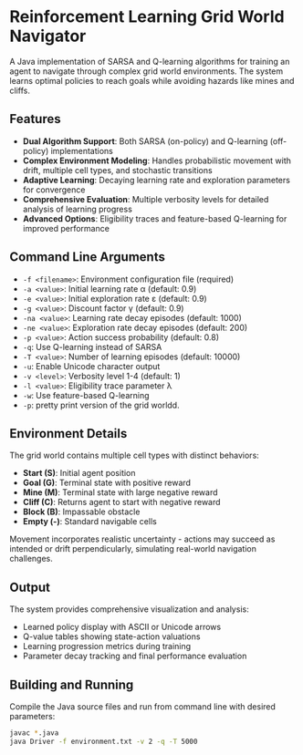 # Reinforcement Learning Grid World Navigator

A Java implementation of SARSA and Q-learning algorithms for training an agent to navigate through complex grid world environments. The system learns optimal policies to reach goals while avoiding hazards like mines and cliffs.

## Features

- **Dual Algorithm Support**: Both SARSA (on-policy) and Q-learning (off-policy) implementations
- **Complex Environment Modeling**: Handles probabilistic movement with drift, multiple cell types, and stochastic transitions
- **Adaptive Learning**: Decaying learning rate and exploration parameters for convergence
- **Comprehensive Evaluation**: Multiple verbosity levels for detailed analysis of learning progress
- **Advanced Options**: Eligibility traces and feature-based Q-learning for improved performance

## Command Line Arguments

- `-f <filename>`: Environment configuration file (required)
- `-a <value>`: Initial learning rate α (default: 0.9)
- `-e <value>`: Initial exploration rate ε (default: 0.9)
- `-g <value>`: Discount factor γ (default: 0.9)
- `-na <value>`: Learning rate decay episodes (default: 1000)
- `-ne <value>`: Exploration rate decay episodes (default: 200)
- `-p <value>`: Action success probability (default: 0.8)
- `-q`: Use Q-learning instead of SARSA
- `-T <value>`: Number of learning episodes (default: 10000)
- `-u`: Enable Unicode character output
- `-v <level>`: Verbosity level 1-4 (default: 1)
- `-l <value>`: Eligibility trace parameter λ 
- `-w`: Use feature-based Q-learning
- `-p`: pretty print version of the grid worldd. 

## Environment Details

The grid world contains multiple cell types with distinct behaviors:
- **Start (S)**: Initial agent position
- **Goal (G)**: Terminal state with positive reward
- **Mine (M)**: Terminal state with large negative reward  
- **Cliff (C)**: Returns agent to start with negative reward
- **Block (B)**: Impassable obstacle
- **Empty (-)**: Standard navigable cells

Movement incorporates realistic uncertainty - actions may succeed as intended or drift perpendicularly, simulating real-world navigation challenges.

## Output

The system provides comprehensive visualization and analysis:
- Learned policy display with ASCII or Unicode arrows
- Q-value tables showing state-action valuations
- Learning progression metrics during training
- Parameter decay tracking and final performance evaluation

## Building and Running

Compile the Java source files and run from command line with desired parameters:
```bash
javac *.java
java Driver -f environment.txt -v 2 -q -T 5000